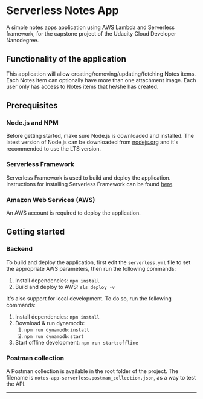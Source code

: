 # Serverless Notes App

A simple notes apps application using AWS Lambda and Serverless framework, for the capstone project of the Udacity Cloud Developer Nanodegree.

## Functionality of the application

This application will allow creating/removing/updating/fetching Notes items. Each Notes item can optionally have more than one attachment image. Each user only has access to Notes items that he/she has created.

## Prerequisites

### Node.js and NPM

Before getting started, make sure Node.js is downloaded and installed. The latest version of Node.js can be downloaded from [nodejs.org](https://nodejs.com/en/download) and it's recommended to use the LTS version.

### Serverless Framework

Serverless Framework is used to build and deploy the application. Instructions for installing Serverless Framework can be found [here](https://serverless.com/framework/docs/getting-started/).

### Amazon Web Services (AWS)

An AWS account is required to deploy the application.

## Getting started

### Backend

To build and deploy the application, first edit the `serverless.yml` file to set the appropriate AWS parameters, then run the following commands:

1. Install dependencies: `npm install`
2. Build and deploy to AWS: `sls deploy -v`

It's also support for local development. To do so, run the following commands:
1. Install dependencies: `npm install`
2. Download & run dynamodb:
    1. `npm run dynamodb:install`
    2. `npm run dynamodb:start`
3. Start offline development: `npm run start:offline`


### Postman collection

A Postman collection is available in the root folder of the project. The filename is `notes-app-serverless.postman_collection.json`, as a way to test the API.

****
